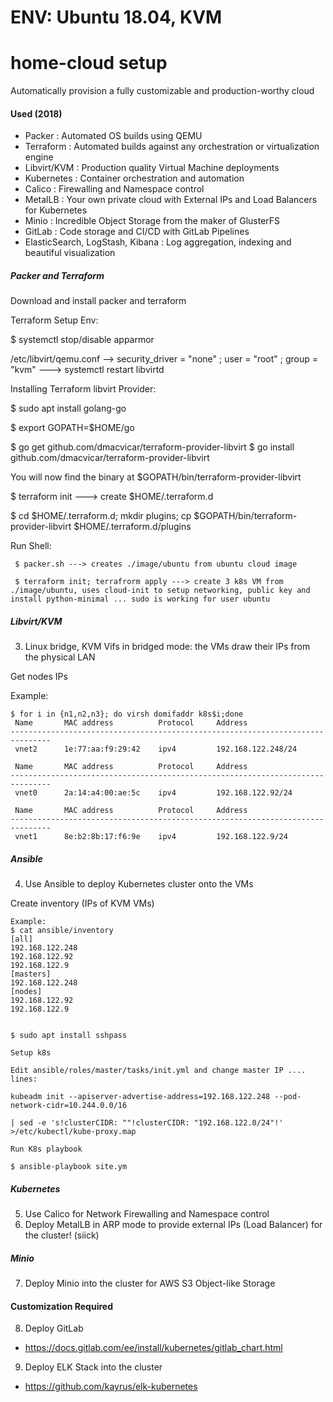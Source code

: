 # ENV: Ubuntu 18.04, KVM

# home-cloud setup
Automatically provision a fully customizable and production-worthy cloud<br>

#### Used (2018)
- Packer : Automated OS builds using QEMU
- Terraform : Automated builds against any orchestration or virtualization engine
- Libvirt/KVM : Production quality Virtual Machine deployments
- Kubernetes : Container orchestration and automation
- Calico : Firewalling and Namespace control
- MetalLB : Your own private cloud with External IPs and Load Balancers for Kubernetes
- Minio : Incredible Object Storage from the maker of GlusterFS
- GitLab : Code storage and CI/CD with GitLab Pipelines
- ElasticSearch, LogStash, Kibana : Log aggregation, indexing and beautiful visualization

##### Packer and Terraform

Download and install packer and terraform 

Terraform Setup Env:

$ systemctl stop/disable apparmor

/etc/libvirt/qemu.conf --> security_driver = "none" ; user = "root" ; group = "kvm" ---> systemctl restart libvirtd

Installing Terraform libvirt Provider:

$ sudo apt install golang-go 

$ export GOPATH=$HOME/go

$ go get github.com/dmacvicar/terraform-provider-libvirt
$ go install github.com/dmacvicar/terraform-provider-libvirt

You will now find the binary at $GOPATH/bin/terraform-provider-libvirt

$ terraform init ---> create $HOME/.terraform.d

$ cd $HOME/.terraform.d; mkdir plugins; cp $GOPATH/bin/terraform-provider-libvirt $HOME/.terraform.d/plugins

Run Shell:
```
 $ packer.sh ---> creates ./image/ubuntu from ubuntu cloud image 

 $ terraform init; terrafrorm apply ---> create 3 k8s VM from ./image/ubuntu, uses cloud-init to setup networking, public key and install python-minimal ... sudo is working for user ubuntu
```


##### Libvirt/KVM
3. Linux bridge, KVM Vifs in bridged mode: the VMs draw their IPs from the physical LAN

Get nodes IPs

Example:
```
$ for i in {n1,n2,n3}; do virsh domifaddr k8s$i;done
 Name       MAC address          Protocol     Address
-------------------------------------------------------------------------------
 vnet2      1e:77:aa:f9:29:42    ipv4         192.168.122.248/24

 Name       MAC address          Protocol     Address
-------------------------------------------------------------------------------
 vnet0      2a:14:a4:00:ae:5c    ipv4         192.168.122.92/24

 Name       MAC address          Protocol     Address
-------------------------------------------------------------------------------
 vnet1      8e:b2:8b:17:f6:9e    ipv4         192.168.122.9/24
```
##### Ansible
4. Use Ansible to deploy Kubernetes cluster onto the VMs

Create inventory (IPs of KVM VMs)
```
Example:
$ cat ansible/inventory 
[all]
192.168.122.248
192.168.122.92
192.168.122.9
[masters]
192.168.122.248
[nodes]
192.168.122.92
192.168.122.9


$ sudo apt install sshpass

Setup k8s 

Edit ansible/roles/master/tasks/init.yml and change master IP .... lines: 

kubeadm init --apiserver-advertise-address=192.168.122.248 --pod-network-cidr=10.244.0.0/16

| sed -e 's!clusterCIDR: ""!clusterCIDR: "192.168.122.0/24"!' >/etc/kubectl/kube-proxy.map

Run K8s playbook

$ ansible-playbook site.ym
```

##### Kubernetes
5. Use Calico for Network Firewalling and Namespace control
6. Deploy MetalLB in ARP mode to provide external IPs (Load Balancer) for the cluster! (siick)

##### Minio
7. Deploy Minio into the cluster for AWS S3 Object-like Storage


#### Customization Required
8. Deploy GitLab
- https://docs.gitlab.com/ee/install/kubernetes/gitlab_chart.html
9. Deploy ELK Stack into the cluster
- https://github.com/kayrus/elk-kubernetes
